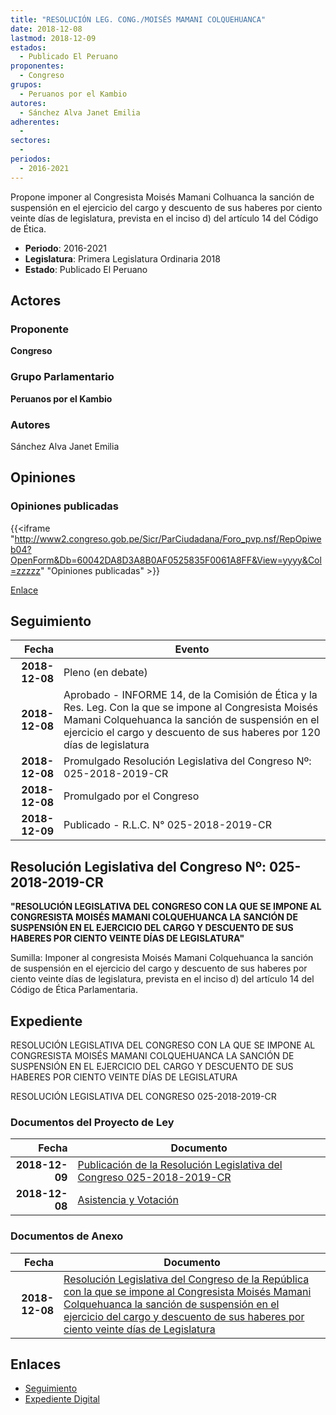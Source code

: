 ```yaml
---
title: "RESOLUCIÓN LEG. CONG./MOISÉS MAMANI COLQUEHUANCA"
date: 2018-12-08
lastmod: 2018-12-09
estados: 
  - Publicado El Peruano
proponentes: 
  - Congreso
grupos: 
  - Peruanos por el Kambio
autores: 
  - Sánchez Alva Janet Emilia
adherentes: 
  - 
sectores: 
  - 
periodos: 
  - 2016-2021
---
```


Propone imponer al Congresista Moisés Mamani Colhuanca la sanción de suspensión en el ejercicio del cargo y descuento de sus haberes por ciento veinte días de legislatura, prevista en el inciso d) del artículo 14 del Código de Ética.

- **Periodo**: 2016-2021
- **Legislatura**: Primera Legislatura Ordinaria 2018
- **Estado**: Publicado El Peruano

## Actores

### Proponente

**Congreso**

### Grupo Parlamentario

**Peruanos por el Kambio**

### Autores

Sánchez Alva Janet Emilia


## Opiniones

### Opiniones publicadas

{{<iframe "http://www2.congreso.gob.pe/Sicr/ParCiudadana/Foro_pvp.nsf/RepOpiweb04?OpenForm&Db=60042DA8D3A8B0AF0525835F0061A8FF&View=yyyy&Col=zzzzz" "Opiniones publicadas" >}}

[Enlace](http://www2.congreso.gob.pe/Sicr/ParCiudadana/Foro_pvp.nsf/RepOpiweb04?OpenForm&Db=60042DA8D3A8B0AF0525835F0061A8FF&View=yyyy&Col=zzzzz)

## Seguimiento

| Fecha | Evento |
|------:|--------|
| **2018-12-08** | Pleno (en debate)|
| **2018-12-08** | Aprobado - INFORME 14, de la Comisión de Ética y la Res. Leg. Con la que se impone al Congresista Moisés Mamani Colquehuanca la sanción de suspensión en el ejercicio el cargo y descuento de sus haberes por 120 días de legislatura|
| **2018-12-08** | Promulgado Resolución Legislativa del Congreso Nº: 025-2018-2019-CR|
| **2018-12-08** | Promulgado por el Congreso|
| **2018-12-09** | Publicado - R.L.C. N° 025-2018-2019-CR|

## Resolución Legislativa del Congreso Nº: 025-2018-2019-CR

**"RESOLUCIÓN LEGISLATIVA DEL CONGRESO CON LA QUE SE IMPONE AL CONGRESISTA MOISÉS MAMANI COLQUEHUANCA LA SANCIÓN DE SUSPENSIÓN EN EL EJERCICIO DEL CARGO Y DESCUENTO DE SUS HABERES POR CIENTO VEINTE DÍAS DE LEGISLATURA"**

Sumilla: Imponer al congresista Moisés Mamani Colquehuanca la sanción de suspensión en el ejercicio del cargo y descuento de sus haberes por ciento veinte días de legislatura, prevista en el inciso d) del artículo 14 del Código de Ética Parlamentaria.


## Expediente

RESOLUCIÓN LEGISLATIVA DEL CONGRESO CON LA QUE SE IMPONE AL CONGRESISTA MOISÉS MAMANI COLQUEHUANCA LA SANCIÓN DE SUSPENSIÓN EN EL EJERCICIO DEL CARGO Y DESCUENTO DE SUS HABERES POR CIENTO VEINTE DÍAS DE LEGISLATURA

RESOLUCIÓN LEGISLATIVA DEL CONGRESO 025-2018-2019-CR


### Documentos del Proyecto de Ley

| Fecha | Documento |
|------:|--------|
| **2018-12-09** | [Publicación de la Resolución Legislativa del Congreso 025-2018-2019-CR](http://www.leyes.congreso.gob.pe/Documentos/2016_2021/Resolucion_del_Congreso/RLC-025-2018-2019-CR.pdf) |
| **2018-12-08** | [Asistencia y Votación](http://www.leyes.congreso.gob.pe/Documentos/2016_2021/Asistencia_y_Votacion/Proyectos_de_Ley/INF-ETICA_20181208.pdf) |

### Documentos de Anexo

| Fecha | Documento |
|------:|--------|
| **2018-12-08** | [Resolución Legislativa del Congreso de la República con la que se impone al Congresista Moisés Mamani Colquehuanca la sanción de suspensión en el ejercicio del cargo y descuento de sus haberes por ciento veinte días de Legislatura](http://www.leyes.congreso.gob.pe/Documentos/2016_2021/Proyectos_de_Ley_y_de_Resoluciones_Legislativas/PL0371120181206.pdf) |

## Enlaces 

- [Seguimiento](http://www2.congreso.gob.pe/Sicr/TraDocEstProc/CLProLey2016.nsf/f7fff46988ca05b1052578e100829cc7/7534bed3a8fa9efe0525835d0068cf12?OpenDocument)
- [Expediente Digital](http://www2.congreso.gob.pe/Sicr/TraDocEstProc/CLProLey2016.nsf/f7fff46988ca05b1052578e100829cc7/7534bed3a8fa9efe0525835d0068cf12?OpenDocument&Click=05257FB7005EB655.eb71d0cf91d8294e05256cdf006b5706/$Body/0.1C6C)
